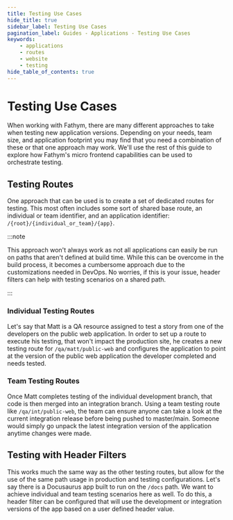 ```yaml
---
title: Testing Use Cases
hide_title: true
sidebar_label: Testing Use Cases
pagination_label: Guides - Applications - Testing Use Cases
keywords:
    - applications
    - routes
    - website
    - testing
hide_table_of_contents: true
---
```


# Testing Use Cases

When working with Fathym, there are many different approaches to take when testing new application versions.  Depending on your needs, team size, and application footprint you may find that you need a combination of these or that one approach may work.  We'll use the rest of this guide to explore how Fathym's micro frontend capabilities can be used to orchestrate testing.

## Testing Routes

One approach that can be used is to create a set of dedicated routes for testing.  This most often includes some sort of shared base route, an individual or team identifier, and an application identifier: `/{root}/{individual_or_team}/{app}`.  

:::note

This approach won't always work as not all applications can easily be run on paths that aren't defined at build time.  While this can be overcome in the build process, it becomes a cumbersome approach due to the customizations needed in DevOps.  No worries, if this is your issue, header filters can help with testing scenarios on a shared path.

:::

### Individual Testing Routes

Let's say that Matt is a QA resource assigned to test a story from one of the developers on the public web application.  In order to set up a route to execute his testing, that won't impact the production site, he creates a new testing route for `/qa/matt/public-web` and configures the application to point at the version of the public web application the developer completed and needs tested. 

### Team Testing Routes

Once Matt completes testing of the individual development branch, that code is then merged into an integration branch.  Using a team testing route like `/qa/int/public-web`, the team can ensure anyone can take a look at the current integration release before being pushed to master/main.  Someone would simply go unpack the latest integration version of the application anytime changes were made.

## Testing with Header Filters

This works much the same way as the other testing routes, but allow for the use of the same path usage in production and testing configurations.  Let's say there is a Docusaurus app built to run on the `/docs` path.  We want to achieve individual and team testing scenarios here as well.  To do this, a header filter can be configured that will use the development or integration versions of the app based on a user defined header value. 

<!-- 
## Virtual Integration Environment

Using headers so that not just frontend changes, but also which Proxies are used -->
